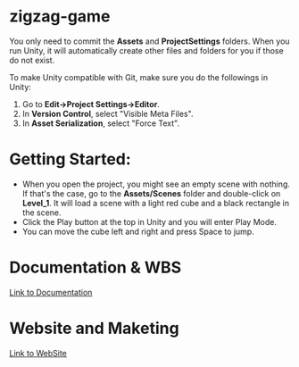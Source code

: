 # zigzag-game

You only need to commit the **Assets** and **ProjectSettings** folders. When you run Unity, it will automatically create other files and folders for you if those do not exist.

To make Unity compatible with Git, make sure you do the followings in Unity:
1) Go to **Edit->Project Settings->Editor**.
2) In **Version Control**, select "Visible Meta Files".
3) In **Asset Serialization**, select "Force Text".

# Getting Started:

* When you open the project, you might see an empty scene with nothing. If that's the case, go to the **Assets/Scenes** folder and double-click on **Level_1**. It will load a scene with a light red cube and a black rectangle in the scene.
* Click the Play button at the top in Unity and you will enter Play Mode.
* You can move the cube left and right and press Space to jump.

# Documentation & WBS

[Link to Documentation](https://docs.google.com/document/d/1EANw3IcvvASdb0HsfQN2cKhXPJY-D-MnYfjkF5UTReM/edit)

# Website and Maketing

[Link to WebSite](https://zigzag113.herokuapp.com/)
